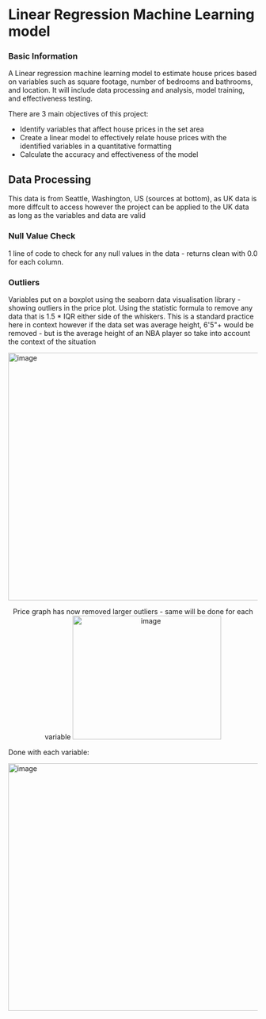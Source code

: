 <h1>Linear Regression Machine Learning model</h1>
<h3>Basic Information</h3>
A Linear regression machine learning model to estimate house prices based on variables such as square footage, number of bedrooms and bathrooms, and location. It will include data processing and analysis, model training, and effectiveness testing.

There are 3 main objectives of this project:
* Identify variables that affect house prices in the set area
* Create a linear model to effectively relate house prices with the identified variables in a quantitative formatting
* Calculate the accuracy and effectiveness of the model

<h2>Data Processing</h2>

This data is from Seattle, Washington, US (sources at bottom), as UK data is more diffcult to access however the project can be applied to the UK data as long as the variables and data are valid

<h3>Null Value Check</h3>

1 line of code to check for any null values in the data - returns clean with 0.0 for each column.

<h3>Outliers</h3>

Variables put on a boxplot using the seaborn data visualisation library - showing outliers in the price plot. Using the statistic formula to remove any data that is 1.5 * IQR either side of the whiskers. This is a standard practice here in context however if the data set was average height, 6'5"+ would be removed - but is the average height of an NBA player so take into account the context of the situation

<img width="900" height="500" alt="image" src="https://github.com/user-attachments/assets/6ef3b8bc-abfd-45f2-b52b-8ac0d48feee5" />

<p align="center">
Price graph has now removed larger outliers - same will be done for each variable
 

<img width="300" height="250" alt="image" src="https://github.com/user-attachments/assets/9c566a3f-0835-4f05-9e2d-47db81ff4381" />

Done with each variable:

<img width="900" height="500" alt="image" src="https://github.com/user-attachments/assets/4b45a745-0b3a-4fc1-9c25-61455c326190" />


